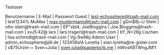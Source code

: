 Testuser

Benutzername	|	E-Mail				            | Passwort
Guest		    |	test-echosphere@trash-mail.com	| test1234%
MuMax		    |	max.mustermann@trash-mail.com	| gGm$8j~U
Stein		    |	otto-stein@trash-mail.com	    | EP"sbt4;
JoeBloggins	    |	Joe.Bloggins@trash-mail.com	    | xvJ5:42@
lars		    |	lars.tragerl@trash-mail.com	    | bY_N<26g
Lischen		    |	lisa.schmidt@trash-mail.com	    | Vg-9wNbj
Admin User	    |	admin_echosphere@ji6.de		    | 123456a!A
Loretta		    |	stan.loretta@re-gister.com	    | x$75Urzm-=
Sven+Julia	    |	sven.julia@papierkorb.me	    | mWxsKBTWngJM!1

